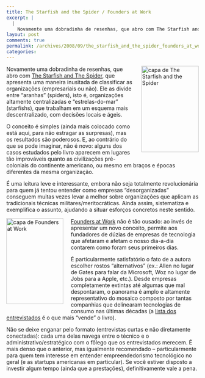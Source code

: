 ```yaml
---
title: The Starfish and the Spider / Founders at Work
excerpt: |
  |
    Novamente uma dobradinha de resenhas, que abro com The Starfish and The Spider, que apresenta uma maneira inusitada de classificar as organizações (empresariais ou não). Ele as divide entre "aranhas" (spiders), isto é, organizações altamente centralizadas e "estrelas-do-mar" (starfishs), que...
layout: post
comments: true
permalink: /archives/2008/09/the_starfish_and_the_spider_founders_at_work.html/
categories:
---
```

<span class="mt-enclosure mt-enclosure-image"><img title="capa de The Starfish and the Spider" src="//chester.me/archives/img/starfishandspider.jpg" width="150" height="226" class="mt-image-right" style="float: right; margin: 0 0 20px 20px;" /></span>Novamente uma dobradinha de resenhas, que abro com [The Starfish and The Spider][1], que apresenta uma maneira inusitada de classificar as organizações (empresariais ou não). Ele as divide entre &#8220;aranhas&#8221; (spiders), isto é, organizações altamente centralizadas e &#8220;estrelas-do-mar&#8221; (starfishs), que trabalham em um esquema mais descentralizado, com decisões locais e ágeis.

O conceito é simples (ainda mais colocado como está aqui, para não estragar as surpresas), mas os resultados são poderosos. E, ao contrário do que se pode imaginar, não é novo: alguns dos casos estudados pelo livro aparecem em lugares tão improváveis quanto as civilizações pré-coloniais do continente americano, ou mesmo em braços e épocas diferentes da mesma organização.

É uma leitura leve e interessante, embora não seja totalmente revolucionária para quem já tentou entender como empresas &#8220;desorganizadas&#8221; conseguem muitas vezes levar a melhor sobre organizações que aplicam as tradicionais técnicas militares/meritocráticas. Ainda assim, sistematiza e exemplifica o assunto, ajudando a situar esforços concretos neste sentido.

<span class="mt-enclosure mt-enclosure-image"><img title="capa de Founders at Work" src="//chester.me/archives/img/foundersatwork.jpg" width="149" height="225" class="mt-image-left" style="float: left; margin: 0 20px 20px 0;" /></span>[Founders at Work][2] não é tão ousado: ao invés de apresentar um novo conceito, permite aos fundadores de dúzias de empresas de tecnologia que afetaram e afetam o nosso dia-a-dia contarem como foram seus primeiros dias.

É particularmente satisfatório o fato de a autora escolher rostos &#8220;alternativos&#8221; (ex.: Allen no lugar de Gates para falar da Microsoft, Woz no lugar de Jobs para a Apple, etc.). Desde empresas completamente extintas até algumas que mal despontaram, o panorama é amplo e altamente representativo do mosaico composto por tantas companhias que delinearam tecnologias de consumo nas últimas décadas (a [lista dos entrevistados][3] é o que mais &#8220;vende&#8221; o livro).

Não se deixe enganar pelo formato (entrevistas curtas e não diretamente conectadas): cada uma delas navega entre o técnico e o administrativo/estratégico com o fôlego que os entrevistados merecem. É mais denso que o anterior, mas igualmente recomendado &#8211; particularmente para quem tem interesse em entender empreendedorismo tecnológico no geral (e as startups americanas em particular). Se você estiver disposto a investir algum tempo (ainda que a prestações), definitivamente vale a pena.

 [1]: http://www.starfishandspider.com/
 [2]: http://www.foundersatwork.com/
 [3]: http://www.foundersatwork.com/interviews.html
